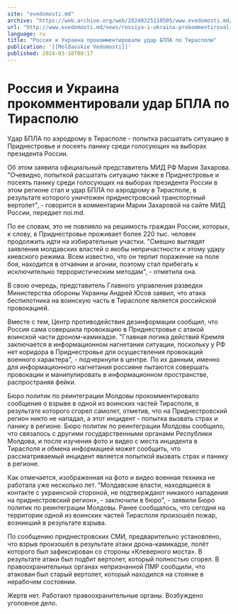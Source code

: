 ```yaml
---
site: "evedomosti.md"
archive: "https://web.archive.org/web/20240325110505/www.evedomosti.md/news/rossiya-i-ukraina-prokommentirovali-udar-bpla-po-tiraspolyu"
url: "http://www.evedomosti.md/news/rossiya-i-ukraina-prokommentirovali-udar-bpla-po-tiraspolyu"
language: ru
title: "Россия и Украина прокомментировали удар БПЛА по Тирасполю"
publication: '[[Moldavskie Vedomosti]]'
published: 2024-03-18T08:17
---
```


# Россия и Украина прокомментировали удар БПЛА по Тирасполю

Удар БПЛА по аэродрому в Тирасполе - попытка расшатать ситуацию в Приднестровье и посеять панику среди голосующих на выборах президента России.

Об этом заявила официальный представитель МИД РФ Мария Захарова. "Очевидно, попыткой расшатать ситуацию также в Приднестровье и посеять панику среди голосующих на выборах президента России в этом регионе стал и удар БПЛА по аэродрому в Тирасполе, в результате которого уничтожен приднестровский транспортный вертолет", - говорится в комментарии Марии Захаровой на сайте МИД России, передает noi.md.

По ее словам, это не повлияло на решимость граждан России, которых, к слову, в Приднестровье проживает более 220 тыс. человек продолжить идти на избирательные участки. "Смешно выглядят заявления молдавских властей о якобы непричастности к этому удару киевского режима. Всем известно, что он терпит поражение на поле боя, находится в отчаянии и агонии, поэтому стал прибегать к исключительно террористическим методам", - отметила она.

В свою очередь, представитель Главного управления разведки Министерства обороны Украины Андрей Юсов заявил, что атака беспилотника на воинскую часть в Тирасполе является российской провокацией.

Вместе с тем, Центр противодействия дезинформации сообщил, что Россия сама совершила провокацию в Приднестровье с атакой воинской части дроном-камикадзе. "Главная логика действий Кремля заключается в информационном нагнетании ситуации, поскольку у РФ нет коридора в Приднестровье для осуществления провокаций военного характера", - подчеркнули в центре. По их данным, именно для информационного нагнетания россияне пытаются совершать провокации и манипулировать в информационном пространстве, распространяя фейки.

Бюро политик по реинтеграции Молдовы прокомментировало сообщения о взрыве в одной из воинских частей Тирасполя, в результате которого сгорел самолет, отметив, что на Приднестровский регион никто не нападал, а этот инцидент - попытка вызвать страх и панику в регионе. Бюро политик по реинтеграции Молдовы сообщило, что связалось с другими государственными органами Республики Молдова, и после изучения фото и видео с места инцидента в Тирасполя и обмена информацией может сообщить, что рассматриваемый инцидент является попыткой вызвать страх и панику в регионе.

Как отмечается, изображенная на фото и видео военная техника не работала уже несколько лет. "Молдавские власти, находящиеся в контакте с украинской стороной, не подтверждают никакого нападения на приднестровский регион», - заключили в бюро", - заявили Бюро политик по реинтеграции Молдовы. Ранее сообщалось, что сегодня на территории одной из воинских частей Тирасполя произошёл пожар, возникший в результате взрыва.

По сообщению приднестровских СМИ, предварительно установлено, что взрыв произошёл в результате атаки дрона-камикадзе, полёт которого был зафиксирован со стороны «Клеверного моста». В результате атаки был подбит вертолет, который полностью сгорел. В правоохранительных органах непризнанной ПМР сообщили, что атакован был старый вертолет, который находился на стоянке в нерабочем состоянии.

Жертв нет. Работают правоохранительные органы. Возбуждено уголовное дело.